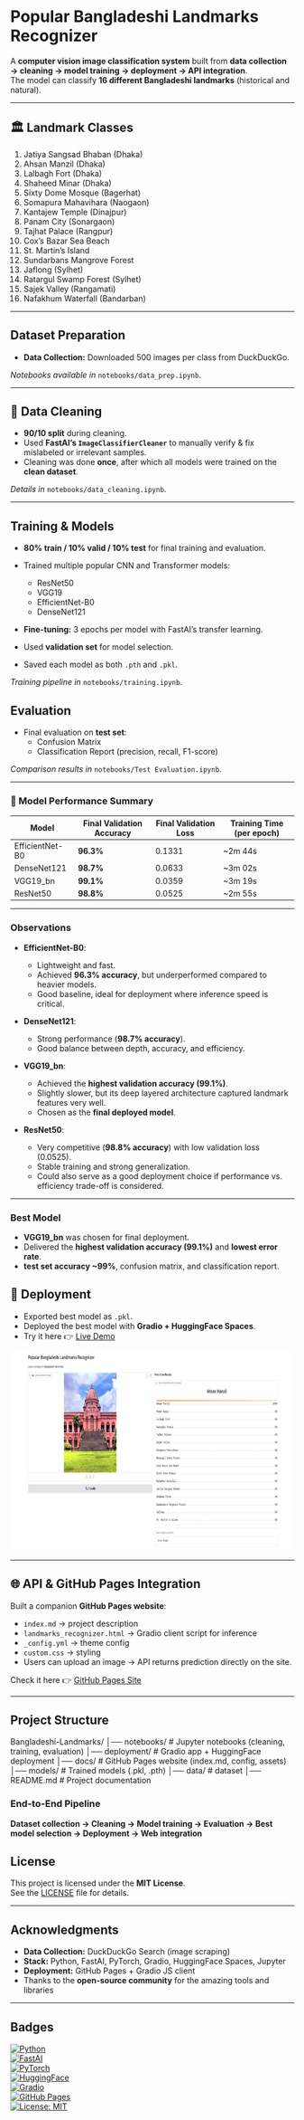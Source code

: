# Popular Bangladeshi Landmarks Recognizer

A **computer vision image classification system** built from **data collection → cleaning → model training → deployment → API integration**.  
The model can classify **16 different Bangladeshi landmarks** (historical and natural).

---

## 🏛️ Landmark Classes

1. Jatiya Sangsad Bhaban (Dhaka)
2. Ahsan Manzil (Dhaka)
3. Lalbagh Fort (Dhaka)
4. Shaheed Minar (Dhaka)
5. Sixty Dome Mosque (Bagerhat)
6. Somapura Mahavihara (Naogaon)
7. Kantajew Temple (Dinajpur)
8. Panam City (Sonargaon)
9. Tajhat Palace (Rangpur)
10. Cox’s Bazar Sea Beach
11. St. Martin’s Island
12. Sundarbans Mangrove Forest
13. Jaflong (Sylhet)
14. Ratargul Swamp Forest (Sylhet)
15. Sajek Valley (Rangamati)
16. Nafakhum Waterfall (Bandarban)

---

## Dataset Preparation

- **Data Collection:** Downloaded 500 images per class from DuckDuckGo.

_Notebooks available in_ `notebooks/data_prep.ipynb`.

---

## 🧹 Data Cleaning

- **90/10 split** during cleaning.
- Used **FastAI’s `ImageClassifierCleaner`** to manually verify & fix mislabeled or irrelevant samples.
- Cleaning was done **once**, after which all models were trained on the **clean dataset**.

_Details in_ `notebooks/data_cleaning.ipynb`.

---

## Training & Models

- **80% train / 10% valid / 10% test** for final training and evaluation.
- Trained multiple popular CNN and Transformer models:

  - ResNet50
  - VGG19
  - EfficientNet-B0
  - DenseNet121

- **Fine-tuning:** 3 epochs per model with FastAI’s transfer learning.
- Used **validation set** for model selection.
- Saved each model as both `.pth` and `.pkl`.

_Training pipeline in_ `notebooks/training.ipynb`.

## Evaluation

- Final evaluation on **test set**:
  - Confusion Matrix
  - Classification Report (precision, recall, F1-score)

_Comparison results in_ `notebooks/Test Evaluation.ipynb`.

---

### 🔹 Model Performance Summary

| Model           | Final Validation Accuracy | Final Validation Loss | Training Time (per epoch) |
| --------------- | ------------------------- | --------------------- | ------------------------- |
| EfficientNet-B0 | **96.3%**                 | 0.1331                | ~2m 44s                   |
| DenseNet121     | **98.7%**                 | 0.0633                | ~3m 02s                   |
| VGG19_bn        | **99.1%**                 | 0.0359                | ~3m 19s                   |
| ResNet50        | **98.8%**                 | 0.0525                | ~2m 55s                   |

---

### Observations

- **EfficientNet-B0**:

  - Lightweight and fast.
  - Achieved **96.3% accuracy**, but underperformed compared to heavier models.
  - Good baseline, ideal for deployment where inference speed is critical.

- **DenseNet121**:

  - Strong performance (**98.7% accuracy**).
  - Good balance between depth, accuracy, and efficiency.

- **VGG19_bn**:

  - Achieved the **highest validation accuracy (99.1%)**.
  - Slightly slower, but its deep layered architecture captured landmark features very well.
  - Chosen as the **final deployed model**.

- **ResNet50**:
  - Very competitive (**98.8% accuracy**) with low validation loss (0.0525).
  - Stable training and strong generalization.
  - Could also serve as a good deployment choice if performance vs. efficiency trade-off is considered.

---

### Best Model

- **VGG19_bn** was chosen for final deployment.
- Delivered the **highest validation accuracy (99.1%)** and **lowest error rate**.
- **test set accuracy ~99%**, confusion matrix, and classification report.

## 🚀 Deployment

- Exported best model as `.pkl`.
- Deployed the best model with **Gradio + HuggingFace Spaces**.
- Try it here 👉 [Live Demo](https://huggingface.co/spaces/yeager07/popular-bangladeshi-landmark-recognizer)

<img src="deployment/demo.png" width="700" height="350">

---

## 🌐 API & GitHub Pages Integration

Built a companion **GitHub Pages website**:

- `index.md` → project description
- `landmarks_recognizer.html` → Gradio client script for inference
- `_config.yml` → theme config
- `custom.css` → styling
- Users can upload an image → API returns prediction directly on the site.

Check it here 👉 [GitHub Pages Site](https://07fahim.github.io/Popular-Bangladeshi-Landmarks-Recognizer/)

---

## Project Structure

Bangladeshi-Landmarks/
│── notebooks/ # Jupyter notebooks (cleaning, training, evaluation)
│── deployment/ # Gradio app + HuggingFace deployment
│── docs/ # GitHub Pages website (index.md, config, assets)
│── models/ # Trained models (.pkl, .pth)
│── data/ # dataset
│── README.md # Project documentation

### End-to-End Pipeline

**Dataset collection → Cleaning → Model training → Evaluation → Best model selection → Deployment → Web integration**

## License

This project is licensed under the **MIT License**.  
See the [LICENSE](LICENSE) file for details.

---

## Acknowledgments

- **Data Collection:** DuckDuckGo Search (image scraping)
- **Stack:** Python, FastAI, PyTorch, Gradio, HuggingFace Spaces, Jupyter
- **Deployment:** GitHub Pages + Gradio JS client
- Thanks to the **open-source community** for the amazing tools and libraries

---

## Badges

[![Python](https://img.shields.io/badge/Python-3.10-blue.svg)](https://www.python.org/)  
[![FastAI](https://img.shields.io/badge/FastAI-2.x-green.svg)](https://docs.fast.ai/)  
[![PyTorch](https://img.shields.io/badge/PyTorch-1.13+-ee4c2c.svg)](https://pytorch.org/)  
[![HuggingFace](https://img.shields.io/badge/🤗-HuggingFace-yellow.svg)](https://huggingface.co/spaces/yeager07/popular-bangladeshi-landmark-recognizer)  
[![Gradio](https://img.shields.io/badge/Gradio-4.x-orange.svg)](https://gradio.app/)  
[![GitHub Pages](https://img.shields.io/badge/GitHub%20Pages-Live-blue.svg)](https://github.com/07fahim/Popular-Bangladeshi-Landmarks-Recognizer)  
[![License: MIT](https://img.shields.io/badge/License-MIT-green.svg)](LICENSE)
